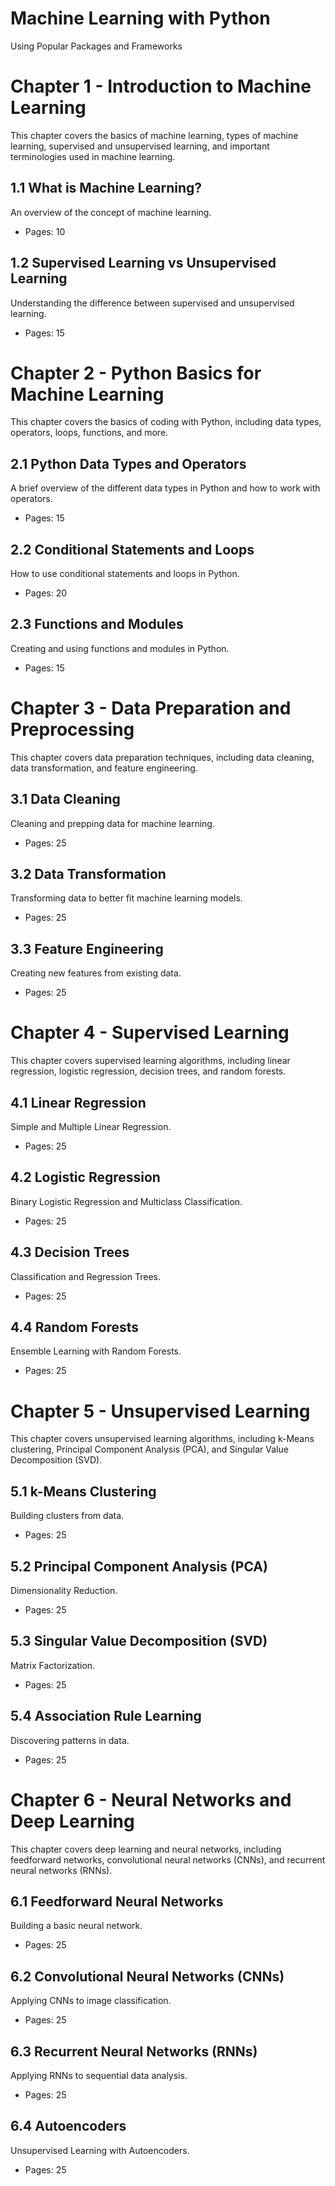 # Machine Learning with Python

Using Popular Packages and Frameworks

# Chapter 1 - Introduction to Machine Learning

This chapter covers the basics of machine learning, types of machine learning, supervised and unsupervised learning, and important terminologies used in machine learning.


## 1.1 What is Machine Learning?

An overview of the concept of machine learning.

* Pages: 10


## 1.2 Supervised Learning vs Unsupervised Learning

Understanding the difference between supervised and unsupervised learning.

* Pages: 15

# Chapter 2 - Python Basics for Machine Learning

This chapter covers the basics of coding with Python, including data types, operators, loops, functions, and more.


## 2.1 Python Data Types and Operators

A brief overview of the different data types in Python and how to work with operators.

* Pages: 15


## 2.2 Conditional Statements and Loops

How to use conditional statements and loops in Python.

* Pages: 20


## 2.3 Functions and Modules

Creating and using functions and modules in Python.

* Pages: 15

# Chapter 3 - Data Preparation and Preprocessing

This chapter covers data preparation techniques, including data cleaning, data transformation, and feature engineering.


## 3.1 Data Cleaning

Cleaning and prepping data for machine learning.

* Pages: 25


## 3.2 Data Transformation

Transforming data to better fit machine learning models.

* Pages: 25


## 3.3 Feature Engineering

Creating new features from existing data.

* Pages: 25

# Chapter 4 - Supervised Learning

This chapter covers supervised learning algorithms, including linear regression, logistic regression, decision trees, and random forests.


## 4.1 Linear Regression

Simple and Multiple Linear Regression.

* Pages: 25


## 4.2 Logistic Regression

Binary Logistic Regression and Multiclass Classification.

* Pages: 25


## 4.3 Decision Trees

Classification and Regression Trees.

* Pages: 25


## 4.4 Random Forests

Ensemble Learning with Random Forests.

* Pages: 25

# Chapter 5 - Unsupervised Learning

This chapter covers unsupervised learning algorithms, including k-Means clustering, Principal Component Analysis (PCA), and Singular Value Decomposition (SVD).


## 5.1 k-Means Clustering

Building clusters from data.

* Pages: 25


## 5.2 Principal Component Analysis (PCA)

Dimensionality Reduction.

* Pages: 25


## 5.3 Singular Value Decomposition (SVD)

Matrix Factorization.

* Pages: 25


## 5.4 Association Rule Learning

Discovering patterns in data.

* Pages: 25

# Chapter 6 - Neural Networks and Deep Learning

This chapter covers deep learning and neural networks, including feedforward networks, convolutional neural networks (CNNs), and recurrent neural networks (RNNs).


## 6.1 Feedforward Neural Networks

Building a basic neural network.

* Pages: 25


## 6.2 Convolutional Neural Networks (CNNs)

Applying CNNs to image classification.

* Pages: 25


## 6.3 Recurrent Neural Networks (RNNs)

Applying RNNs to sequential data analysis.

* Pages: 25


## 6.4 Autoencoders

Unsupervised Learning with Autoencoders.

* Pages: 25

